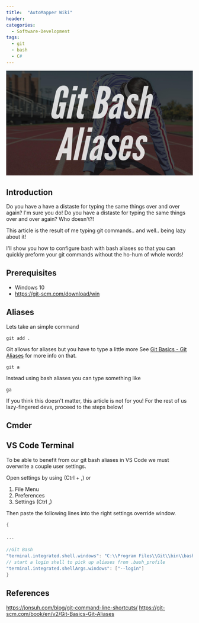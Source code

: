 ```yaml
---
title:  "AutoMapper Wiki"
header:
categories: 
  - Software-Development
tags:
  - git
  - bash
  - C#
---
```


![header](/assets/posts/2017-09-07-git-bash-aliases/header.jpg)

## Introduction

Do you have a have a distaste for typing the same things over and over again? I'm sure you do! Do you have a distaste for typing the same things over and over again? Who doesn't?! 

This article is the result of me typing git commands.. and well.. being lazy about it!

I'll show you how to configure bash with bash aliases so that you can quickly preform your git commands without the ho-hum of whole words!

## Prerequisites

* Windows 10
* https://git-scm.com/download/win

## Aliases

Lets take an simple command

```
git add .
```


Git allows for aliases but you have to type a little more  See [Git Basics - Git Aliases](https://git-scm.com/book/en/v2/Git-Basics-Git-Aliases) for more info on that.

```
git a
```

Instead using bash aliases you can type something like

```
ga
```

If you think this doesn't matter, this article is not for you! For the rest of us lazy-fingered devs, proceed to the steps below!

## Cmder

## VS Code Terminal

To be able to benefit from our git bash aliases in VS Code we must overwrite a couple user settings.

Open settings by using (Ctrl + ,) or 
1. File Menu
2. Preferences
3. Settings (Ctrl ,)

Then paste the following lines into the right settings override window.
```csharp
{

...

//Git Bash
"terminal.integrated.shell.windows": "C:\\Program Files\\Git\\bin\\bash.exe",
// start a login shell to pick up aliases from .bash_profile
"terminal.integrated.shellArgs.windows": ["--login"]
}
```

## References

https://jonsuh.com/blog/git-command-line-shortcuts/
https://git-scm.com/book/en/v2/Git-Basics-Git-Aliases
